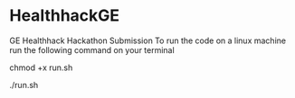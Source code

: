 # HealthhackGE
GE Healthhack Hackathon Submission
To run the code on a linux machine run the following command on your terminal 


chmod +x run.sh




./run.sh
